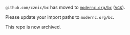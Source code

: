 `github.com/cznic/bc` has moved to [`modernc.org/bc`](https://godoc.org/modernc.org/bc) ([vcs](https://gitlab.com/cznic/bc)).

Please update your import paths to `modernc.org/bc`.

This repo is now archived.
